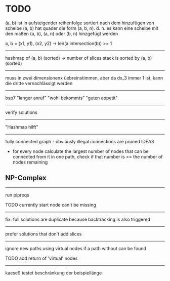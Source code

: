 # TODO

(a, b) ist in aufsteigender reihenfolge sortiert
nach dem hinzufügen von scheibe (a, b) hat quader die form (a, b, n).
d. h. es kann eine scheibe mit den maßen (a, b), (a, n) oder (b, n) hinzgefügt werden

a, b = (x1, y1), (x2, y2)
->
len(a.intersection(b)) >= 1

---

hashmap of (a, b) (sorted) -> number of slices
stack is sorted by (a, b) (sorted)

---

muss in zwei dimensionenx üebreinstimmen, aber da dx_3 immer 1 ist, kann die dritte vernachlässigt werden

---

bsp7 "langer anruf"
"wohl bekommts"
"guten appetit"

---

verify solutions

---

"Hashmap hilft"

---

fully connected graph - obviously illegal connections are pruned
IDEAS

- for every node calculate the largest number of nodes that can be connected from it in one path,
  check if that number is >= the number of nodes remaining

## NP-Complex

---

run pipreqs

TODO currently start node can't be missing

---

fix: full solutions are duplicate because backtracking is also triggered

---

prefer solutions that don't add slices

---

ignore new paths using virtual nodes if a path without can be found

TODO add return of 'virtual' nodes

---

kaese9 testet beschränkung der beispiellänge

